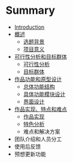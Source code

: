 # Summary

* [Introduction](README.md)
* [概述](1_gai_shu.md)
   * [选题背景](xuan_ti_bei_jing.md)
   * [项目意义](xiangmu_yi_yi.md)
* [可行性分析和目标群体](kexingxing_fen_xi_he_mu_biao_qun_ti_md.md)
   * [可行性分析](ke_xing_xing_fen_xi.md)
   * [目标群体](mu_biao_qun_ti.md)
* [作品功能和原型设计](zuo_pin_gong_neng_he_yuan_xing_she_ji.md)
   * [总体功能结构](zong_ti_gong_neng_jie_gou.md)
   * [具体功能模块设计](ju_ti_gong_neng_mo_kuai_she_ji.md)
   * [界面设计](jie_mian_she_ji.md)
* [作品实现、特点和难点](zuo_pin_shi_xian_3001_te_dian_he_nan_dian.md)
   * [作品实现](zuo_pin_shi_xian.md)
   * [特色分析](te_se_fen_xi.md)
   * 难点和解决方案
* 团队介绍和人员分工
* 使用后反馈
* 预想更新功能


